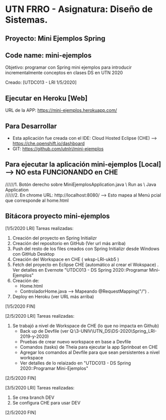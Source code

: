 # UTN FRRO - Asignatura: Diseño de Sistemas.
## Proyecto: Mini Ejemplos Spring   
##    Code name:  mini-ejemplos
Objetivo: programar con Spring mini ejemplos para introducir incrementalmente conceptos en clases DS en UTN 2020

Creado: [UTDC013 - LRI 1/5/2020]

## Ejecutar en Heroku [Web] 
URL de la APP: https://mini-ejemplos.herokuapp.com/ 

## Para Desarrollar
+ Esta aplicación fue creada con el IDE: Cloud Hosted Eclipse (CHE) --> https://che.openshift.io/dashboard
+ GIT: https://github.com/utnlri/mini-ejemplos

## Para ejecutar la aplicación mini-ejemplos [Local] --> NO esta FUNCIONANDO en CHE
//////1. Botón derecho sobre MiniEjemplosApplication.java \ Run as \ Java Application   
//////2. En chrome URL: http://localhost:8080/ --> Esto mapea al Menú pcial que corresponde al home.html 

## Bitácora proyecto mini-ejemplos
[1/5/2020 LRI] Tareas realizadas:     
1. Creación del proyecto en Spring Initializr  
2. Creación del repositorio en GitHub (Ver url más arriba)
3. Push del resto de los files creados con Spring Initializr desde Windows con GitHub Desktop
4. Creación del Workspace en CHE ( wksp-LRI-ukb5 )  
5. Fetch del proyecto en Eclipse CHE (automático al crear el Wokspace)
.
Ver detalles en Evernote "UTDC013 - DS Spring 2020::Programar Mini-Ejemplos"  
6. Creación de:   
   + Home.html  
   + ControladorHome.java  --> Mapeando @RequestMapping("/")
   .
7. Deploy en Heroku (ver URL más arriba)

[1/5/2020 FIN]

[2/5/2020 LRI] Tareas realizadas: 
1. Se trabajó a nivel de Workspace de CHE (lo que no impacta en Github)
    + Back up de Devfile (ver Q:\3-UNIV\UTN_DS\DS-2020\Spring_LRI-2019-y-2020)
    + Pruebas de crear nuevo workspace en base a Devfile
    + Comandos (tasks) de Theia para ejecutar la app Sprinboat en CHE
    + Agregar los comandos al Devfile para que sean persistentes a nivel workspace
    + Ver detalles de lo relaizado en "UTDC013 - DS Spring 2020::Programar Mini-Ejemplos"

[2/5/2020 FIN]

[3/5/2020 LRI] Tareas realizadas: 
1. Se crea branch DEV
2. Se configura CHE para usar DEV

[2/5/2020 FIN]
